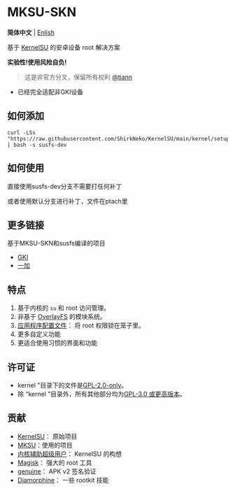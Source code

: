 # MKSU-SKN

**简体中文** | [Enlish](README-en.md)

基于 [KernelSU](https://github.com/KernelSU/KernelSU) 的安卓设备 root 解决方案

**实验性!使用风险自负!**


>
> 这是非官方分叉，保留所有权利 [@tiann](https://github.com/tiann)

- 已经完全适配非GKI设备

## 如何添加
```
curl -LSs "https://raw.githubusercontent.com/ShirkNeko/KernelSU/main/kernel/setup.sh" | bash -s susfs-dev
```



## 如何使用 

直接使用susfs-dev分支不需要打任何补丁


或者使用默认分支进行补丁，文件在ptach里

## 更多链接
基于MKSU-SKN和susfs编译的项目
- [GKI](https://github.com/ShirkNeko/GKI_KernelSU_SUSFS) 
- [一加](https://github.com/ShirkNeko/Action_OnePlus_MKSU_SUSFS)


## 特点

1. 基于内核的 `su` 和 root 访问管理。
2. 非基于 [OverlayFS](https://en.wikipedia.org/wiki/OverlayFS) 的模块系统。
3. [应用程序配置文件](https://kernelsu.org/guide/app-profile.html)： 将 root 权限锁在笼子里。
4. 更多自定义功能
5. 更适合使用习惯的界面和功能



## 许可证

- kernel "目录下的文件是[GPL-2.0-only](https://www.gnu.org/licenses/old-licenses/gpl-2.0.en.html)。
- 除 “kernel ”目录外，所有其他部分均为[GPL-3.0 或更高版本](https://www.gnu.org/licenses/gpl-3.0.html)。

## 贡献

- [KernelSU](https://github.com/tiann/KernelSU)： 原始项目
- [MKSU](https://github.com/5ec1cff/KernelSU)：使用的项目
- [内核辅助超级用户](https://git.zx2c4.com/kernel-assisted-superuser/about/)： KernelSU 的构想
- [Magisk](https://github.com/topjohnwu/Magisk)： 强大的 root 工具
- [genuine](https://github.com/brevent/genuine/)： APK v2 签名验证
- [Diamorphine](https://github.com/m0nad/Diamorphine)： 一些 rootkit 技能
